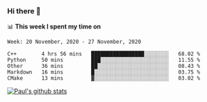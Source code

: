 ### Hi there 👋

📊 **This week I spent my time on**
<!--START_SECTION:waka-->
```text
Week: 20 November, 2020 - 27 November, 2020

C++        4 hrs 56 mins   █████████████████░░░░░░░░   68.02 % 
Python     50 mins         ███░░░░░░░░░░░░░░░░░░░░░░   11.55 % 
Other      36 mins         ██░░░░░░░░░░░░░░░░░░░░░░░   08.43 % 
Markdown   16 mins         █░░░░░░░░░░░░░░░░░░░░░░░░   03.75 % 
CMake      13 mins         ▓░░░░░░░░░░░░░░░░░░░░░░░░   03.02 % 
```
<!--END_SECTION:waka-->


[![Paul's github stats](https://github-readme-stats.vercel.app/api?username=mickeyouyou&theme=dracula&show_icons=true)](https://github.com/anuraghazra/github-readme-stats)
